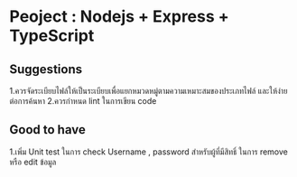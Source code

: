 # Peoject : Nodejs + Express + TypeScript

## Suggestions
  1.ควรจัดระเบียบไฟล์ให้เป็นระเบียบเพื่อแยกหมวดหมู่ตามความเหมาะสมของประเภทไฟล์ และให้ง่ายต่อการค้นหา
  2.ควรกำหนด lint ในการเขียน code
  
## Good to have
  1.เพิ่ม Unit test ในการ check Username , password สำหรับผู้ที่มีสิทธิ์ ในการ remove หรือ edit ข้อมูล
